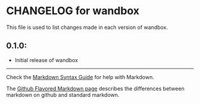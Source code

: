 # CHANGELOG for wandbox

This file is used to list changes made in each version of wandbox.

## 0.1.0:

* Initial release of wandbox

- - -
Check the [Markdown Syntax Guide](http://daringfireball.net/projects/markdown/syntax) for help with Markdown.

The [Github Flavored Markdown page](http://github.github.com/github-flavored-markdown/) describes the differences between markdown on github and standard markdown.
